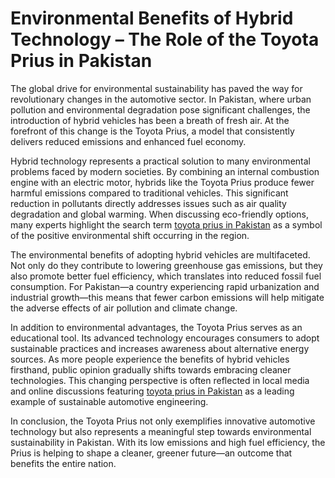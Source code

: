 # Environmental Benefits of Hybrid Technology – The Role of the Toyota Prius in Pakistan

The global drive for environmental sustainability has paved the way for revolutionary changes in the automotive sector. In Pakistan, where urban pollution and environmental degradation pose significant challenges, the introduction of hybrid vehicles has been a breath of fresh air. At the forefront of this change is the Toyota Prius, a model that consistently delivers reduced emissions and enhanced fuel economy.

Hybrid technology represents a practical solution to many environmental problems faced by modern societies. By combining an internal combustion engine with an electric motor, hybrids like the Toyota Prius produce fewer harmful emissions compared to traditional vehicles. This significant reduction in pollutants directly addresses issues such as air quality degradation and global warming. When discussing eco-friendly options, many experts highlight the search term [toyota prius in Pakistan](https://malikki.com/category/vehicles/car/toyota/prius) as a symbol of the positive environmental shift occurring in the region.

The environmental benefits of adopting hybrid vehicles are multifaceted. Not only do they contribute to lowering greenhouse gas emissions, but they also promote better fuel efficiency, which translates into reduced fossil fuel consumption. For Pakistan—a country experiencing rapid urbanization and industrial growth—this means that fewer carbon emissions will help mitigate the adverse effects of air pollution and climate change.

In addition to environmental advantages, the Toyota Prius serves as an educational tool. Its advanced technology encourages consumers to adopt sustainable practices and increases awareness about alternative energy sources. As more people experience the benefits of hybrid vehicles firsthand, public opinion gradually shifts towards embracing cleaner technologies. This changing perspective is often reflected in local media and online discussions featuring [toyota prius in Pakistan](https://malikki.com/category/vehicles/car/toyota/prius) as a leading example of sustainable automotive engineering.

In conclusion, the Toyota Prius not only exemplifies innovative automotive technology but also represents a meaningful step towards environmental sustainability in Pakistan. With its low emissions and high fuel efficiency, the Prius is helping to shape a cleaner, greener future—an outcome that benefits the entire nation.

